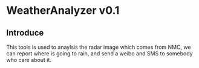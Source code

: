 WeatherAnalyzer v0.1
===============
## Introduce
This tools is used to anaylsis the radar image which comes from NMC, we can report where is going to rain, and send a weibo and SMS to somebody who care about it.
